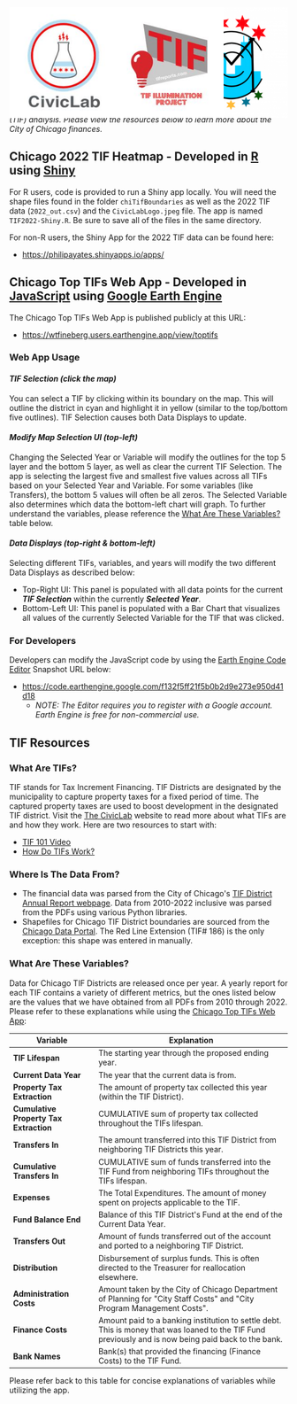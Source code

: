 
<div style="position: relative;">
  <img src="docs/images/mcdc.png" width="200" height=200 alt="MCDC Logo" style="position: absolute; right: 0;">
  <img src="docs/images/CivicLabLogo.jpeg" height='200' alt="The CivicLab Logo" style="position: absolute; left: 0;">
</div>

# TIF Analysis - [MCDC](https://sites.northwestern.edu/mcdc/) Project with [The CivicLab](https://www.civiclab.us/) (2023)

_This project was produced through the Metropolitan Chicago Data-science Corps (MCDC) which is a collaboration of non-profit or community organizations and data science students. We worked with The CivicLab to illuminate the City of Chicago finances through Tax Increment Financing (TIF) analysis. Please view the resources below to learn more about the City of Chicago finances._

## Chicago 2022 TIF Heatmap - Developed in [R](https://www.r-project.org/) using [Shiny](https://shiny.posit.co/)

For R users, code is provided to run a Shiny app locally. You will need the shape files found in the folder `chiTifBoundaries` as well as the 2022 TIF data (`2022_out.csv`) and the `CivicLabLogo.jpeg` file. The app is named `TIF2022-Shiny.R`. Be sure to save all of the files in the same directory.

For non-R users, the Shiny App for the 2022 TIF data can be found here:

  - https://philipayates.shinyapps.io/apps/

## Chicago Top TIFs Web App - Developed in [JavaScript](https://developer.mozilla.org/en-US/docs/Web/JavaScript/Reference) using [Google Earth Engine](https://earthengine.google.com/)

The Chicago Top TIFs Web App is published publicly at this URL: 

  - https://wtfineberg.users.earthengine.app/view/toptifs

### Web App Usage

#### **_TIF Selection (click the map)_**
You can select a TIF by clicking within its boundary on the map. This will outline the district in cyan and highlight it in yellow (similar to the top/bottom five outlines). TIF Selection causes both Data Displays to update.

#### **_Modify Map Selection UI (top-left)_**
Changing the Selected Year or Variable will modify the outlines for the top 5 layer and the bottom 5 layer, as well as clear the current TIF Selection. The app is selecting the largest five and smallest five values across all TIFs based on your Selected Year and Variable. For some variables (like Transfers), the bottom 5 values will often be all zeros. The Selected Variable also determines which data the bottom-left chart will graph. To further understand the variables, please reference the [What Are These Variables?](https://github.com/philipayates/chicago2022TIF/blob/main/README.md#what-are-these-variables) table below.

#### **_Data Displays (top-right & bottom-left)_**
Selecting different TIFs, variables, and years will modify the two different Data Displays as described below:
- Top-Right UI: This panel is populated with all data points for the current **_TIF Selection_** within the currently __*Selected Year*__.
- Bottom-Left UI: This panel is populated with a Bar Chart that visualizes all values of the currently Selected Variable for the TIF that was clicked.

### For Developers

Developers can modify the JavaScript code by using the [Earth Engine Code Editor](https://developers.google.com/earth-engine/guides/playground) Snapshot URL below:

  - https://code.earthengine.google.com/f132f5ff21f5b0b2d9e273e950d41d18
    - _NOTE: The Editor requires you to register with a Google account. Earth Engine is free for non-commercial use._


## TIF Resources

### What Are TIFs?
TIF stands for Tax Increment Financing. TIF Districts are designated by the municipality to capture property taxes for a fixed period of time. The captured property taxes are used to boost development in the designated TIF district. Visit the [The CivicLab](https://www.civiclab.us/) website to read more about what TIFs are and how they work. Here are two resources to start with:
- [TIF 101 Video](https://www.civiclab.us/tif-101/)
- [How Do TIFs Work?](https://www.civiclab.us/tif_illumination_project/how-do-tifs-work/)

### Where Is The Data From?
* The financial data was parsed from the City of Chicago's [TIF District Annual Report webpage](https://www.chicago.gov/city/en/depts/dcd/supp_info/tif-district-annual-reports-2004-present.html). Data from 2010-2022 inclusive was parsed from the PDFs using various Python libraries.
* Shapefiles for Chicago TIF District boundaries are sourced from the [Chicago Data Portal](https://data.cityofchicago.org/browse?q=tif+boundaries&sortBy=last_modified&tags=shapefiles&utf8=%E2%9C%93). The Red Line Extension (TIF# 186) is the only exception: this shape was entered in manually.

### What Are These Variables?

Data for Chicago TIF Districts are released once per year. A yearly report for each TIF contains a variety of different metrics, but the ones listed below are the values that we have obtained from all PDFs from 2010 through 2022. Please refer to these explanations while using the [Chicago Top TIFs Web App](https://wtfineberg.users.earthengine.app/view/toptifs):

| Variable                               | Explanation                                 |
| -------------------------------------- | ------------------------------------------- |
| **TIF Lifespan**                       | The starting year through the proposed ending year. |
| **Current Data Year**                  | The year that the current data is from. |
| **Property Tax Extraction**            | The amount of property tax collected this year (within the TIF District). |
| **Cumulative Property Tax Extraction** | CUMULATIVE sum of property tax collected throughout the TIFs lifespan. |
| **Transfers In**                       | The amount transferred into this TIF District from neighboring TIF Districts this year. |
| **Cumulative Transfers In**            | CUMULATIVE sum of funds transferred into the TIF Fund from neighboring TIFs throughout the TIFs lifespan. |
| **Expenses**                           | The Total Expenditures. The amount of money spent on projects applicable to the TIF. |
| **Fund Balance End**                   | Balance of this TIF District's Fund at the end of the Current Data Year.    |
| **Transfers Out**                      | Amount of funds transferred out of the account and ported to a neighboring TIF District. |
| **Distribution**                       | Disbursement of surplus funds. This is often directed to the Treasurer for reallocation elsewhere.  |
| **Administration Costs**               | Amount taken by the City of Chicago Department of Planning for "City Staff Costs" and "City Program Management Costs". |
| **Finance Costs**                      | Amount paid to a banking institution to settle debt. This is money that was loaned to the TIF Fund previously and is now being paid back to the bank. |
| **Bank Names**                         | Bank(s) that provided the financing (Finance Costs) to the TIF Fund. |

Please refer back to this table for concise explanations of variables while utilizing the app.
